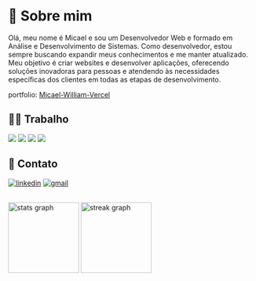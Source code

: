 # 🚀 Sobre mim

Olá, meu nome é Micael e sou um Desenvolvedor Web e formado em Análise e Desenvolvimento de Sistemas. Como desenvolvedor, estou sempre buscando expandir meus conhecimentos e me manter atualizado. Meu objetivo é criar websites e desenvolver aplicações, oferecendo soluções inovadoras para pessoas e atendendo às necessidades específicas dos clientes em todas as etapas de desenvolvimento.

<span>portfolio: </span><a href="https://site-portfolio-hmtq.vercel.app">Micael-William-Vercel</a>

## 👩‍💻 Trabalho

<span><img  src="https://img.shields.io/badge/Laravel-FF2D20?style=for-the-badge&logo=laravel&logoColor=white"></span>
<span><img  src="https://img.shields.io/badge/PHP-777BB4?style=for-the-badge&logo=php&logoColor=white"></span>
<span><img  src="https://img.shields.io/badge/jQuery-0769AD?style=for-the-badge&logo=jquery&logoColor=white"></span>
<span><img  src="https://img.shields.io/badge/MySQL-00000F?style=for-the-badge&logo=mysql&logoColor=white"></span>




## 🔗 Contato

<span>[![linkedin](https://img.shields.io/badge/linkedin-0A66C2?style=for-the-badge&logo=linkedin&logoColor=white)](http://www.linkedin.com/in/micael-william1024)</span>
<span>[![gmail](https://img.shields.io/badge/Gmail-D14836?style=for-the-badge&logo=gmail&logoColor=white)](mailto:mw931991@gmail.com)<span>

<br>

<div>
  <img src="https://github-readme-stats.vercel.app/api?username=Micael-William&hide_title=false&hide_rank=false&show_icons=true&include_all_commits=true&count_private=true&disable_animations=false&theme=blueberry&locale=pt-br&hide_border=false&order=1" height="144" alt="stats graph"  />
  <img src="https://streak-stats.demolab.com?user=Micael-William&locale=pt-br&mode=daily&theme=blueberry&hide_border=false&border_radius=5&order=3" height="144" alt="streak graph"  />
</div>

